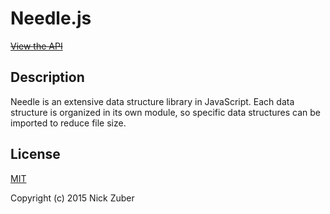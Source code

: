 # Needle.js

~~[View the API](https://github.com/nickzuber/)~~

## Description
Needle is an extensive data structure library in JavaScript. Each data structure is organized in its own module, so specific data structures can be imported to reduce file size.

## License
[MIT](https://opensource.org/licenses/MIT)

Copyright (c) 2015 Nick Zuber
